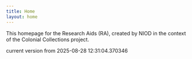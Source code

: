 ```yaml
---
title: Home
layout: home
---
```


This homepage for the Research Aids (RA), created by NIOD in the context of the Colonial Collections project. 


current version from 2025-08-28 12:31:04.370346
